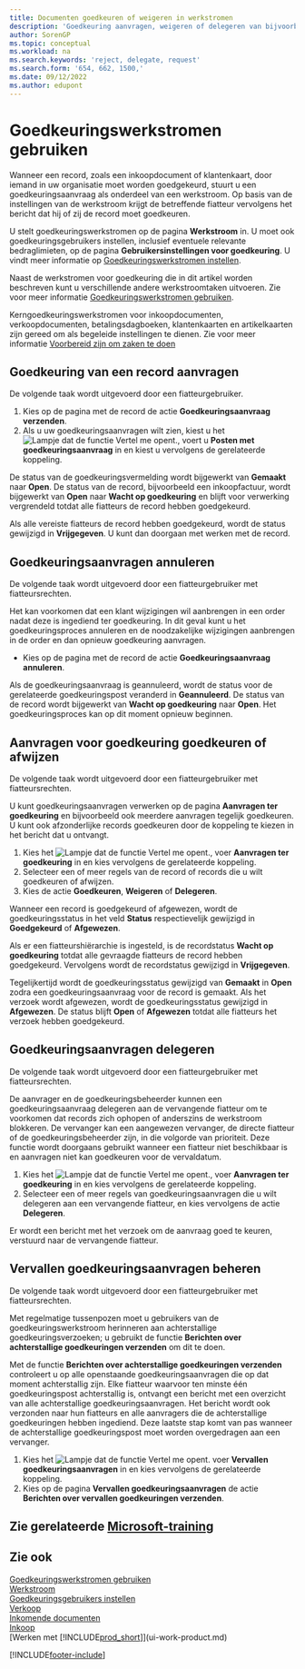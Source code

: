 ```yaml
---
title: Documenten goedkeuren of weigeren in werkstromen
description: 'Goedkeuring aanvragen, weigeren of delegeren van bijvoorbeeld een inkoop- of verkoopdocument, als onderdeel van een werkstroom.'
author: SorenGP
ms.topic: conceptual
ms.workload: na
ms.search.keywords: 'reject, delegate, request'
ms.search.form: '654, 662, 1500,'
ms.date: 09/12/2022
ms.author: edupont
---
```

# Goedkeuringswerkstromen gebruiken

Wanneer een record, zoals een inkoopdocument of klantenkaart, door iemand in uw organisatie moet worden goedgekeurd, stuurt u een goedkeuringsaanvraag als onderdeel van een werkstroom. Op basis van de instellingen van de werkstroom krijgt de betreffende fiatteur vervolgens het bericht dat hij of zij de record moet goedkeuren.

U stelt goedkeuringswerkstromen op de pagina **Werkstroom** in. U moet ook goedkeuringsgebruikers instellen, inclusief eventuele relevante bedraglimieten, op de pagina **Gebruikersinstellingen voor goedkeuring**. U vindt meer informatie op [Goedkeuringswerkstromen instellen](across-set-up-workflows.md).  

Naast de werkstromen voor goedkeuring die in dit artikel worden beschreven kunt u verschillende andere werkstroomtaken uitvoeren. Zie voor meer informatie [Goedkeuringswerkstromen gebruiken](across-use-workflows.md).

Kerngoedkeuringswerkstromen voor inkoopdocumenten, verkoopdocumenten, betalingsdagboeken, klantenkaarten en artikelkaarten zijn gereed om als begeleide instellingen te dienen. Zie voor meer informatie [Voorbereid zijn om zaken te doen](ui-get-ready-business.md)

## Goedkeuring van een record aanvragen

De volgende taak wordt uitgevoerd door een fiatteurgebruiker.

1. Kies op de pagina met de record de actie **Goedkeuringsaanvraag verzenden**.
2. Als u uw goedkeuringsaanvragen wilt zien, kiest u het ![Lampje dat de functie Vertel me opent.](media/ui-search/search_small.png "Vertel me wat u wilt doen"), voert u **Posten met goedkeuringsaanvraag** in en kiest u vervolgens de gerelateerde koppeling.  

De status van de goedkeuringsvermelding wordt bijgewerkt van **Gemaakt** naar **Open**. De status van de record, bijvoorbeeld een inkoopfactuur, wordt bijgewerkt van **Open** naar **Wacht op goedkeuring** en blijft voor verwerking vergrendeld totdat alle fiatteurs de record hebben goedgekeurd.

Als alle vereiste fiatteurs de record hebben goedgekeurd, wordt de status gewijzigd in **Vrijgegeven**. U kunt dan doorgaan met werken met de record.

## Goedkeuringsaanvragen annuleren

De volgende taak wordt uitgevoerd door een fiatteurgebruiker met fiatteursrechten.

Het kan voorkomen dat een klant wijzigingen wil aanbrengen in een order nadat deze is ingediend ter goedkeuring. In dit geval kunt u het goedkeuringsproces annuleren en de noodzakelijke wijzigingen aanbrengen in de order en dan opnieuw goedkeuring aanvragen.

- Kies op de pagina met de record de actie **Goedkeuringsaanvraag annuleren**.

Als de goedkeuringsaanvraag is geannuleerd, wordt de status voor de gerelateerde goedkeuringspost veranderd in **Geannuleerd**. De status van de record wordt bijgewerkt van **Wacht op goedkeuring** naar **Open**. Het goedkeuringsproces kan op dit moment opnieuw beginnen.

## Aanvragen voor goedkeuring goedkeuren of afwijzen

De volgende taak wordt uitgevoerd door een fiatteurgebruiker met fiatteursrechten.

U kunt goedkeuringsaanvragen verwerken op de pagina **Aanvragen ter goedkeuring** en bijvoorbeeld ook meerdere aanvragen tegelijk goedkeuren. U kunt ook afzonderlijke records goedkeuren door de koppeling te kiezen in het bericht dat u ontvangt.

1. Kies het ![Lampje dat de functie Vertel me opent.](media/ui-search/search_small.png "Vertel me wat u wilt doen"), voer **Aanvragen ter goedkeuring** in en kies vervolgens de gerelateerde koppeling.
2. Selecteer een of meer regels van de record of records die u wilt goedkeuren of afwijzen.
3. Kies de actie **Goedkeuren**, **Weigeren** of **Delegeren**.

Wanneer een record is goedgekeurd of afgewezen, wordt de goedkeuringsstatus in het veld **Status** respectievelijk gewijzigd in **Goedgekeurd** of **Afgewezen**.

Als er een fiatteurshiërarchie is ingesteld, is de recordstatus **Wacht op goedkeuring** totdat alle gevraagde fiatteurs de record hebben goedgekeurd. Vervolgens wordt de recordstatus gewijzigd in **Vrijgegeven**.

Tegelijkertijd wordt de goedkeuringsstatus gewijzigd van **Gemaakt** in **Open** zodra een goedkeuringsaanvraag voor de record is gemaakt. Als het verzoek wordt afgewezen, wordt de goedkeuringsstatus gewijzigd in **Afgewezen**. De status blijft **Open** of **Afgewezen** totdat alle fiatteurs het verzoek hebben goedgekeurd.

## Goedkeuringsaanvragen delegeren

De volgende taak wordt uitgevoerd door een fiatteurgebruiker met fiatteursrechten.

De aanvrager en de goedkeuringsbeheerder kunnen een goedkeuringsaanvraag delegeren aan de vervangende fiatteur om te voorkomen dat records zich ophopen of anderszins de werkstroom blokkeren. De vervanger kan een aangewezen vervanger, de directe fiatteur of de goedkeuringsbeheerder zijn, in die volgorde van prioriteit. Deze functie wordt doorgaans gebruikt wanneer een fiatteur niet beschikbaar is en aanvragen niet kan goedkeuren voor de vervaldatum.

1. Kies het ![Lampje dat de functie Vertel me opent.](media/ui-search/search_small.png "Vertel me wat u wilt doen"), voer **Aanvragen ter goedkeuring** in en kies vervolgens de gerelateerde koppeling.
2. Selecteer een of meer regels van goedkeuringsaanvragen die u wilt delegeren aan een vervangende fiatteur, en kies vervolgens de actie **Delegeren**.

Er wordt een bericht met het verzoek om de aanvraag goed te keuren, verstuurd naar de vervangende fiatteur.

## Vervallen goedkeuringsaanvragen beheren

De volgende taak wordt uitgevoerd door een fiatteurgebruiker met fiatteursrechten.

Met regelmatige tussenpozen moet u gebruikers van de goedkeuringswerkstroom herinneren aan achterstallige goedkeuringsverzoeken; u gebruikt de functie **Berichten over achterstallige goedkeuringen verzenden** om dit te doen.

Met de functie **Berichten over achterstallige goedkeuringen verzenden** controleert u op alle openstaande goedkeuringsaanvragen die op dat moment achterstallig zijn. Elke fiatteur waarvoor ten minste één goedkeuringspost achterstallig is, ontvangt een bericht met een overzicht van alle achterstallige goedkeuringsaanvragen. Het bericht wordt ook verzonden naar hun fiatteurs en alle aanvragers die de achterstallige goedkeuringen hebben ingediend. Deze laatste stap komt van pas wanneer de achterstallige goedkeuringspost moet worden overgedragen aan een vervanger.

1. Kies het ![Lampje dat de functie Vertel me opent.](media/ui-search/search_small.png "Vertel me wat u wilt doen") voer **Vervallen goedkeuringsaanvragen** in en kies vervolgens de gerelateerde koppeling.
2. Kies op de pagina **Vervallen goedkeuringsaanvragen** de actie **Berichten over vervallen goedkeuringen verzenden**.

## Zie gerelateerde [Microsoft-training](/training/modules/use-approval-workflows/)

## Zie ook

[Goedkeuringswerkstromen gebruiken](across-use-workflows.md)  
[Werkstroom](across-workflow.md)  
[Goedkeuringsgebruikers instellen](across-how-to-set-up-approval-users.md)  
[Verkoop](sales-manage-sales.md)  
[Inkomende documenten](across-income-documents.md)  
[Inkoop](purchasing-manage-purchasing.md)  
[Werken met [!INCLUDE[prod_short](includes/prod_short.md)]](ui-work-product.md)  

[!INCLUDE[footer-include](includes/footer-banner.md)]
